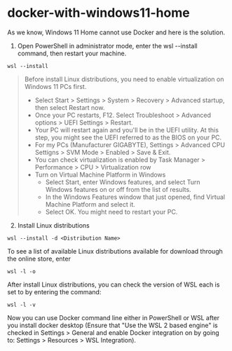 # docker-with-windows11-home
As we know, Windows 11 Home cannot use Docker and here is the solution.

1. Open PowerShell in administrator mode, enter the wsl --install command, then restart your machine.
```console
wsl --install
```

> Before install Linux distributions, you need to enable virtualization on Windows 11 PCs first.
> - Select Start > Settings > System > Recovery > Advanced startup, then select Restart now.
> - Once your PC restarts, F12. Select Troubleshoot > Advanced options > UEFI Settings > Restart.
> - Your PC will restart again and you'll be in the UEFI utility. At this step, you might see the UEFI   referred to as the BIOS on your PC.
> - For my PCs (Manufacturer GIGABYTE), Settings > Advanced CPU Settigns > SVM Mode > Enabled > Save & Exit.
> - You can check virtualization is enabled by Task Manager > Performance > CPU > Virtualization row
> - Turn on Virtual Machine Platform in Windows
>   - Select Start, enter Windows features, and select Turn Windows features on or off from the list of results.
>   - In the Windows Features window that just opened, find Virtual Machine Platform and select it.
>   - Select OK. You might need to restart your PC.

2. Install Linux distributions
```console
wsl --install -d <Distribution Name>
```
To see a list of available Linux distributions available for download through the online store, enter
```console
wsl -l -o
```

After install Linux distributions, you can check the version of WSL each is set to by entering the command:
```console
wsl -l -v
```

Now you can use Docker command line either in PowerShell or WSL after you install docker desktop (Ensure that "Use the WSL 2 based engine" is checked in Settings > General and enable Docker integration on by going to: Settings > Resources > WSL Integration).
